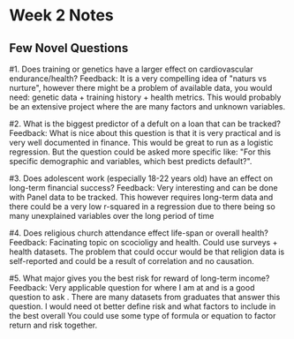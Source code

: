 # Week 2 Notes

## Few Novel Questions

#1. Does training or genetics have a larger effect on cardiovascular endurance/health?
Feedback: It is a very compelling idea of "naturs vs nurture", however there might
be a problem of available data, you would need: genetic data + training history + health metrics.
This would probably be an extensive project where the are many factors and unknown variables.


#2. What is the biggest predictor of a defult on a loan that can be tracked?
Feedback: What is nice about this question is that it is very practical and is very well documented
in finance. This would be great to run as a logistic regression. But the question could be asked more specific like: 
"For this specific demographic and variables, which best predicts default?".


#3. Does adolescent work (especially 18-22 years old) have an effect on long-term financial success?
Feedback: Very interesting and can be done with Panel data to be tracked. This however requires long-term data
and there could be a very low r-squared in a regression due to there being so many unexplained variables over the 
long period of time


#4. Does religious church attendance effect life-span or overall health?
Feedback: Facinating topic on scocioligy and health. Could use surveys + health datasets. The problem that could occur
would be that religion data is self-reported and could be a result of correlation and no causation.


#5. What major gives you the best risk for reward of long-term income?
Feedback: Very applicable question for where I am at and is a good question to ask . There are many datasets from
graduates that answer this question. I would need ot better define risk and what factors to include in the best overall
You could use some type of formula or equation to factor return and risk together.